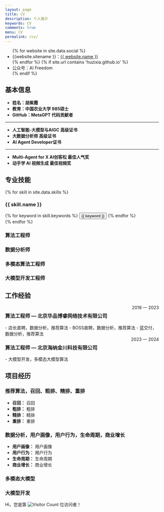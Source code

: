 ```yaml
---
layout: page
title: CV
description: 个人简介
keywords: CV
comments: true
menu: CV
permalink: /cv/
---
```



<ul class="flex-container">
{% for website in site.data.social %}
<li>{{website.sitename }}：<a href="{{ website.url }}" target="_blank">{{ website.name }}</a></li>
{% endfor %}
{% if site.url contains 'huzixia.github.io' %}
<li>公众号：AI Freedom <br /></li>
{% endif %}
</ul>


## 基本信息

- **姓名：胡紫霞**
- **教育：中国农业大学 985硕士**
- **GitHub：MetaGPT 代码贡献者**

---

- **人工智能-大模型与AIGC 高级证书**
- **大数据分析师 高级证书**
- **AI Agent Developer证书**

---

- **Multi-Agent for X AI创客松 最佳人气奖**
- **动手学 AI 视频生成 最佳视频奖**




## 专业技能


{% for skill in site.data.skills %}
### {{ skill.name }}
<div class="btn-inline">
{% for keyword in skill.keywords %}
<button class="btn btn-outline" type="button">{{ keyword }}</button>
{% endfor %}
</div>
{% endfor %}

### 算法工程师

### 数据分析师

### 多模态算法工程师

### 大模型开发工程师


## 工作经验

<div style="display: flex; justify-content: space-between;">
    <h3>算法工程师 — 北京华品博睿网络技术有限公司</h3> <span style="text-align: right">2018 — 2023</span>
</div>
- 店长直聘，数据分析，推荐算法
- BOSS直聘，数据分析，推荐算法
- 蓝交付，数据分析，推荐算法



<div style="display: flex; justify-content: space-between;">
    <h3>算法工程师 — 北京海纳金川科技有限公司</h3> <span style="text-align: right">2023 — 2024</span>
</div>
- 大模型开发，多模态大模型算法


## 项目经历

### 推荐算法，召回、粗排、精排、重排

- **召回：** 召回
- **粗排：** 粗排
- **精排：** 精排
- **重排：** 重排

### 数据分析，用户画像，用户行为，生命周期，商业增长

- **用户画像：** 用户画像
- **用户行为：** 用户行为
- **生命周期：** 生命周期
- **商业增长：** 商业增长


### 多模态大模型


### 大模型开发


Hi，您是第 ![Visitor Count](https://profile-counter.glitch.me/HuZixia/count.svg) 位访问者！


[//]: # (<a href="https://info.flagcounter.com/tYM6"><img src="https://s11.flagcounter.com/count2/tYM6/bg_FFFFFF/txt_000000/border_CCCCCC/columns_2/maxflags_10/viewers_0/labels_0/pageviews_0/flags_0/percent_0/" alt="Flag Counter" border="0"></a>)
